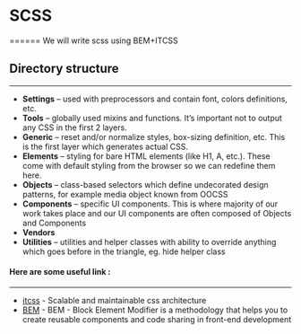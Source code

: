 # SCSS
======
We will write scss using BEM+ITCSS

## Directory structure
-----------------------
* **Settings** – used with preprocessors and contain font, colors definitions, etc.
* **Tools** – globally used mixins and functions. It’s important not to output any CSS in the first 2 layers.
* **Generic** – reset and/or normalize styles, box-sizing definition, etc. This is the first layer which generates actual CSS.
* **Elements** – styling for bare HTML elements (like H1, A, etc.). These come with default styling from the browser so we can redefine them here.
* **Objects** – class-based selectors which define undecorated design patterns, for example media object known from OOCSS
* **Components** – specific UI components. This is where majority of our work takes place and our UI components are often composed of Objects and Components
* **Vendors**
* **Utilities** – utilities and helper classes with ability to override anything which goes before in the triangle, eg. hide helper class

#### Here are some useful link :
-----------------------

* [itcss] - Scalable and maintainable css architecture
* [BEM] - BEM - Block Element Modifier is a methodology that helps you to create reusable components and code sharing in front-end development

[itcss]:<https://www.xfive.co/blog/itcss-scalable-maintainable-css-architecture/>
[BEM]:<http://getbem.com/>